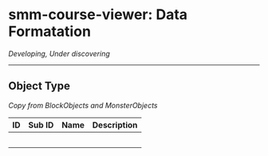 # smm-course-viewer: Data Formatation

_Developing, Under discovering_

---
## Object Type

_Copy from BlockObjects and MonsterObjects_

| ID | Sub ID | Name | Description |
| :--- | :--- | :--- | :--- |
|  |  |  |  |
|  |  |  |  |
|  |  |  |  |
|  |  |  |  |
|  |  |  |  |